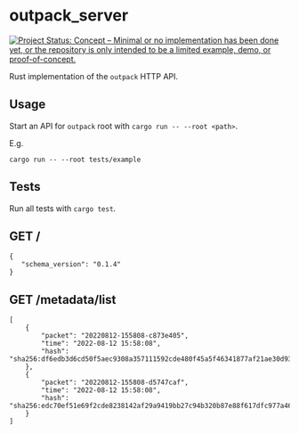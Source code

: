 # outpack_server
[![Project Status: Concept – Minimal or no implementation has been done yet, or the repository is only intended to be a limited example, demo, or proof-of-concept.](https://www.repostatus.org/badges/latest/concept.svg)](https://www.repostatus.org/#concept)

Rust implementation of the `outpack` HTTP API.

## Usage
Start an API for `outpack` root with `cargo run -- --root <path>`.

E.g.

```cargo run -- --root tests/example```

## Tests
Run all tests with `cargo test`.

## GET /

```
{
   "schema_version": "0.1.4"
}
```

## GET /metadata/list

```
[
    {
        "packet": "20220812-155808-c873e405",
        "time": "2022-08-12 15:58:08",
        "hash": "sha256:df6edb3d6cd50f5aec9308a357111592cde480f45a5f46341877af21ae30d93e"
    },
    {
        "packet": "20220812-155808-d5747caf",
        "time": "2022-08-12 15:58:08",
        "hash": "sha256:edc70ef51e69f2cde8238142af29a9419bb27c94b320b87e88f617dfc977a46b"
    }
]
```
